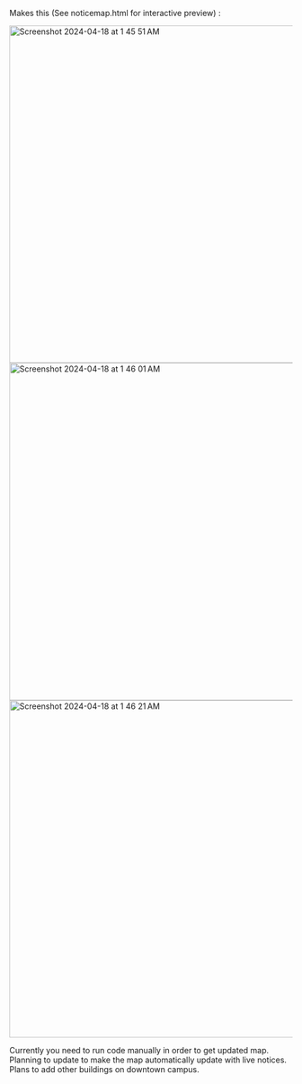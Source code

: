 Makes this 
(See noticemap.html for interactive preview) :

<img width="600" alt="Screenshot 2024-04-18 at 1 45 51 AM" src="https://github.com/treequeen/concordia-work-notices/assets/152192638/d68445dd-fc82-4969-8ef0-f0dca828be87">

<img width="600" alt="Screenshot 2024-04-18 at 1 46 01 AM" src="https://github.com/treequeen/concordia-work-notices/assets/152192638/8fca9fc3-62c2-413b-8c77-4f7a1752ed4b">

<img width="600" alt="Screenshot 2024-04-18 at 1 46 21 AM" src="https://github.com/treequeen/concordia-work-notices/assets/152192638/5e718a0a-ef24-4c35-9a7c-4810c667a40c">

Currently you need to run code manually in order to get updated map.
Planning to update to make the map automatically update with live notices.
Plans to add other buildings on downtown campus.
